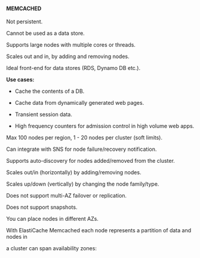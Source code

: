 #### MEMCACHED


Not persistent.


Cannot be used as a data store.


Supports large nodes with multiple cores or threads.


Scales out and in, by adding and removing nodes.


Ideal front-end for data stores (RDS, Dynamo DB etc.).


**Use cases:**


- Cache the contents of a DB.

- Cache data from dynamically generated web pages.

- Transient session data.

- High frequency counters for admission control in high volume web apps.


Max 100 nodes per region, 1 - 20 nodes per cluster (soft limits).


Can integrate with SNS for node failure/recovery notification.


Supports auto-discovery for nodes added/removed from the cluster.


Scales out/in (horizontally) by adding/removing nodes.


Scales up/down (vertically) by changing the node family/type.


Does not support multi-AZ failover or replication.


Does not support snapshots.


You can place nodes in different AZs.


With ElastiCache Memcached each node represents a partition of data and nodes in

a cluster can span availability zones:

